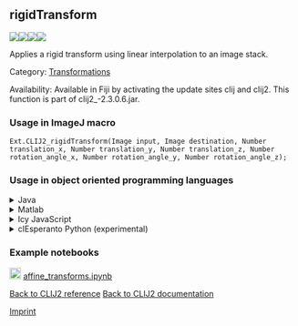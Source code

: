 ## rigidTransform
<img src="images/mini_empty_logo.png"/><img src="images/mini_clij2_logo.png"/><img src="images/mini_clijx_logo.png"/><img src="images/mini_cle_logo.png"/>

Applies a rigid transform using linear interpolation to an image stack.

Category: [Transformations](https://clij.github.io/clij2-docs/reference__transform)

Availability: Available in Fiji by activating the update sites clij and clij2.
This function is part of clij2_-2.3.0.6.jar.

### Usage in ImageJ macro
```
Ext.CLIJ2_rigidTransform(Image input, Image destination, Number translation_x, Number translation_y, Number translation_z, Number rotation_angle_x, Number rotation_angle_y, Number rotation_angle_z);
```


### Usage in object oriented programming languages



<details>

<summary>
Java
</summary>
<pre class="highlight">// init CLIJ and GPU
import net.haesleinhuepf.clij2.CLIJ2;
import net.haesleinhuepf.clij.clearcl.ClearCLBuffer;
CLIJ2 clij2 = CLIJ2.getInstance();

// get input parameters
ClearCLBuffer input = clij2.push(inputImagePlus);
destination = clij2.create(input);
float translation_x = 1.0;
float translation_y = 2.0;
float translation_z = 3.0;
float rotation_angle_x = 4.0;
float rotation_angle_y = 5.0;
float rotation_angle_z = 6.0;
</pre>

<pre class="highlight">
// Execute operation on GPU
clij2.rigidTransform(input, destination, translation_x, translation_y, translation_z, rotation_angle_x, rotation_angle_y, rotation_angle_z);
</pre>

<pre class="highlight">
// show result
destinationImagePlus = clij2.pull(destination);
destinationImagePlus.show();

// cleanup memory on GPU
clij2.release(input);
clij2.release(destination);
</pre>

</details>



<details>

<summary>
Matlab
</summary>
<pre class="highlight">% init CLIJ and GPU
clij2 = init_clatlab();

% get input parameters
input = clij2.pushMat(input_matrix);
destination = clij2.create(input);
translation_x = 1.0;
translation_y = 2.0;
translation_z = 3.0;
rotation_angle_x = 4.0;
rotation_angle_y = 5.0;
rotation_angle_z = 6.0;
</pre>

<pre class="highlight">
% Execute operation on GPU
clij2.rigidTransform(input, destination, translation_x, translation_y, translation_z, rotation_angle_x, rotation_angle_y, rotation_angle_z);
</pre>

<pre class="highlight">
% show result
destination = clij2.pullMat(destination)

% cleanup memory on GPU
clij2.release(input);
clij2.release(destination);
</pre>

</details>



<details>

<summary>
Icy JavaScript
</summary>
<pre class="highlight">// init CLIJ and GPU
importClass(net.haesleinhuepf.clicy.CLICY);
importClass(Packages.icy.main.Icy);

clij2 = CLICY.getInstance();

// get input parameters
input_sequence = getSequence();
input = clij2.pushSequence(input_sequence);
destination = clij2.create(input);
translation_x = 1.0;
translation_y = 2.0;
translation_z = 3.0;
rotation_angle_x = 4.0;
rotation_angle_y = 5.0;
rotation_angle_z = 6.0;
</pre>

<pre class="highlight">
// Execute operation on GPU
clij2.rigidTransform(input, destination, translation_x, translation_y, translation_z, rotation_angle_x, rotation_angle_y, rotation_angle_z);
</pre>

<pre class="highlight">
// show result
destination_sequence = clij2.pullSequence(destination)
Icy.addSequence(destination_sequence);
// cleanup memory on GPU
clij2.release(input);
clij2.release(destination);
</pre>

</details>



<details>

<summary>
clEsperanto Python (experimental)
</summary>
<pre class="highlight">import pyclesperanto_prototype as cle

cle.rigid_transform(input, destination, translation_x, translation_y, translation_z, rotation_angle_x, rotation_angle_y, rotation_angle_z)

</pre>



</details>





### Example notebooks
<a href="https://github.com/clEsperanto/pyclesperanto_prototype/tree/master/demo/transforms/affine_transforms.ipynb"><img src="images/language_python.png" height="20"/></a> [affine_transforms.ipynb](https://github.com/clEsperanto/pyclesperanto_prototype/tree/master/demo/transforms/affine_transforms.ipynb)  


[Back to CLIJ2 reference](https://clij.github.io/clij2-docs/reference)
[Back to CLIJ2 documentation](https://clij.github.io/clij2-docs)

[Imprint](https://clij.github.io/imprint)

